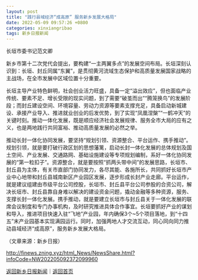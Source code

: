```yaml
---
layout: post
title: "践行县域经济“成高原” 服务新乡发展大格局"
date: 2022-05-09 09:57:26 +0800
categories: xinxiangribao
tags: 新乡日报新闻
---
```

<p>长垣市委书记范文卿</p>
 <p>新乡市第十二次党代会提出，要构建“一主两翼多点”的发展空间布局。长垣深刻认识到：长垣、封丘同属“东翼”，是贯彻黄河流域生态保护和高质量发展国家战略的主战场，在全市发展中区域位置十分重要。</p>
 <p>长垣主导产业特色鲜明，社会创业活力旺盛，具备一定“溢出效应”，但也面临产业传统、要素不足、增长受限的现实问题，到了需要“破茧而出”“腾笼换鸟”的发展阶段；而封丘建设空间、环境容量、劳动力资源等要素支撑充足，具备启动新城建设、承接产业导入、推进就业创业的后发优势，到了实现“凤凰涅槃”“一鹤冲天”的关键时刻。推动一体化发展，既是顺应经济社会发展规律、服务全市大局的应有之义，也是两地践行共同富裕、推动高质量发展的必然之举。</p>
 <p>推动长封一体化协同发展，要坚持“规划引领、资源整合、平台运作、携手推动”。规划引领，就是要打破行政区划的思想藩篱，启动长封一体化发展的总体规划及国土空间、产业发展、交通路网、基础设施建设等专项规划编制，系好一体化协同发展的“第一粒扣子”。资源整合，就是要按照“抓两头带中间”的发展思路，长垣市、封丘县为主体，有关市直部门协同发力，各尽其能、各施所长，共同抓好长垣市产业中心地带和封丘县城南新区产业园区发展，逐步形成长封产业走廊。平台运作，就是建议组建由市级平台公司控股，长垣市、封丘县平台公司参股的合资公司，解决长垣市、封丘县靠自身难以解决的建设资金问题，撬动金融等多种资源，服务、支撑长封一体化发展。携手推动，就是要建立长垣市与封丘县关于一体化发展的联席会议制度和专门办事机构，及时研究推进具体合作事宜。长垣要抓好产业的谋划和导入，推进项目快速入驻“飞地”产业园，年内确保3个~5个项目落地，到“十四五”末产业园基本实现满园运行。同时，加强两地人才交流互动，同心同向同力推动县域经济“成高原”，服务新乡发展大格局。</p><p class="em_media">（文章来源：新乡日报）</p>

<http://finews.zning.xyz/html_News/NewsShare.html?infoCode=NW202205092372099960>

[返回新乡日报新闻](//finews.withounder.com/category/xinxiangribao.html)｜[返回首页](//finews.withounder.com/)